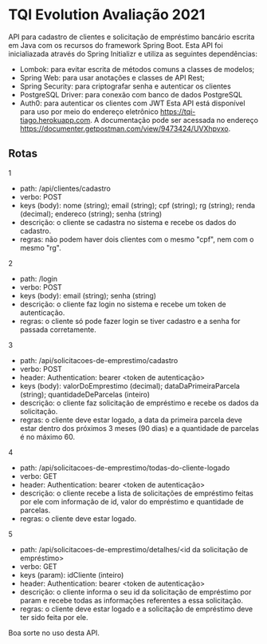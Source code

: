 # TQI Evolution Avaliação 2021

API para cadastro de clientes e solicitação de empréstimo bancário escrita em Java com os recursos do framework Spring Boot.
Esta API foi inicialiazada através do Spring Initializr e utiliza as seguintes dependências:
 - Lombok: para evitar escrita de métodos comuns a classes de modelos;
 - Spring Web: para usar anotações e classes de API Rest;
 - Spring Security: para criptografar senha e autenticar os clientes
 - PostgreSQL Driver: para conexão com banco de dados PostgreSQL
 - Auth0: para autenticar os clientes com JWT
Esta API está disponível para uso por meio do endereço eletrônico https://tqi-tiago.herokuapp.com.
A documentação pode ser acessada no endereço https://documenter.getpostman.com/view/9473424/UVXhpvxo.

## Rotas

1
 - path: /api/clientes/cadastro
 - verbo: POST
 - keys (body): nome (string); email (string); cpf (string); rg (string); renda (decimal); endereco (string); senha (string)
 - descrição: o cliente se cadastra no sistema e recebe os dados do cadastro.
 - regras: não podem haver dois clientes com o mesmo "cpf", nem com o mesmo "rg".

2
 - path: /login
 - verbo: POST
 - keys (body): email (string); senha (string)
 - descrição: o cliente faz login no sistema e recebe um token de autenticação.
 - regras: o cliente só pode fazer login se tiver cadastro e a senha for passada corretamente.

3
 - path: /api/solicitacoes-de-emprestimo/cadastro
 - verbo: POST
 - header: Authentication: bearer <token de autenticação>
 - keys (body): valorDoEmprestimo (decimal); dataDaPrimeiraParcela (string); quantidadeDeParcelas (inteiro)
 - descrição: o cliente faz solicitação de empréstimo e recebe os dados da solicitação.
 - regras: o cliente deve estar logado, a data da primeira parcela deve estar dentro dos próximos 3 meses (90 dias) e a quantidade de parcelas é no máximo 60.

4
 - path: /api/solicitacoes-de-emprestimo/todas-do-cliente-logado
 - verbo: GET
 - header: Authentication: bearer <token de autenticação>
 - descrição: o cliente recebe a lista de solicitações de empréstimo feitas por ele com informação de id, valor do empréstimo e quantidade de parcelas.
 - regras: o cliente deve estar logado.

5
 - path: /api/solicitacoes-de-emprestimo/detalhes/<id da solicitação de empréstimo>
 - verbo: GET
 - keys (param): idCliente (inteiro)
 - header: Authentication: bearer <token de autenticação>
 - descrição: o cliente informa o seu id da solicitação de empréstimo por param e recebe todas as informações referentes a essa solicitação.
 - regras: o cliente deve estar logado e a solicitação de empréstimo deve ter sido feita por ele.
 
Boa sorte no uso desta API.
